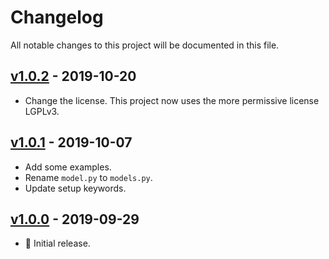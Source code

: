 # Changelog

All notable changes to this project will be documented in this file.

## [v1.0.2](https://github.com/ValentinBELYN/icmplib/releases/tag/v1.0.2) - 2019-10-20
- Change the license. This project now uses the more permissive license LGPLv3.

## [v1.0.1](https://github.com/ValentinBELYN/icmplib/releases/tag/v1.0.1) - 2019-10-07
- Add some examples.
- Rename `model.py` to `models.py`.
- Update setup keywords.

## [v1.0.0](https://github.com/ValentinBELYN/icmplib/releases/tag/v1.0.0) - 2019-09-29
- :tada: Initial release.
